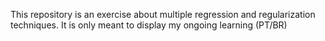 This repository is an exercise about multiple regression and regularization techniques. It is only meant to display my ongoing learning (PT/BR)
